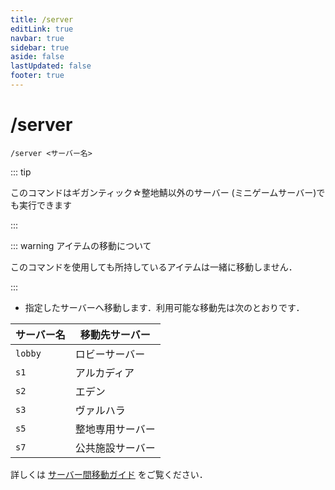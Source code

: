 ```yaml
---
title: /server
editLink: true
navbar: true
sidebar: true
aside: false
lastUpdated: false
footer: true
---
```


# /server

`/server <サーバー名>`

::: tip

このコマンドはギガンティック☆整地鯖以外のサーバー (ミニゲームサーバー)でも実行できます

:::

::: warning アイテムの移動について

このコマンドを使用しても所持しているアイテムは一緒に移動しません．

:::

- 指定したサーバーへ移動します．利用可能な移動先は次のとおりです．

| サーバー名 | 移動先サーバー |
| ---- | ---- |
| `lobby` | ロビーサーバー |
| `s1` | アルカディア |
| `s2` | エデン |
| `s3` | ヴァルハラ |
| `s5` | 整地専用サーバー |
| `s7` | 公共施設サーバー |

詳しくは [サーバー間移動ガイド](../../../gameplay/travel/server.md) をご覧ください．
